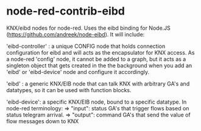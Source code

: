 node-red-contrib-eibd
==========================

KNX/eibd nodes for node-red. Uses the eibd binding for Node.JS (https://github.com/andreek/node-eibd). It will include:

'eibd-controller' : a unique CONFIG node that holds connection configuration for eibd and will acts as the encapsulator for KNX access. As a node-red 'config' node, it cannot be added to a graph, but it acts as a singleton object that gets created in the the background when you add an 'eibd' or 'eibd-device' node and configure it accordingly.

'eibd' : a generic KNX/EIB node that can talk KNX with arbitrary GA's and datatypes, so it can be used with function blocks.

'eibd-device': a specific KNX/EIB node, bound to a specific datatype. In node-red terminology:
  => "input": status GA's that trigger flows based on status telegram arrival. 
  => "output": command GA's that send the value of flow messages down to KNX


